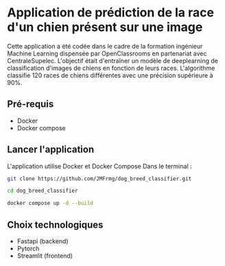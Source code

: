 # Application de prédiction de la race d'un chien présent sur une image
Cette application a été codée dans le cadre de la formation ingénieur Machine Learning dispensée par OpenClassrooms en partenariat avec CentraleSupelec.
L'objectif était d'entraîner un modèle de deeplearning de classification d'images de chiens en fonction de leurs races. L'algorithme classifie 120 races de chiens différentes avec une précision supérieure à 90%.

## Pré-requis
 - Docker
 - Docker compose

## Lancer l'application
L'application utilise Docker et Docker Compose
Dans le terminal :
```sh
git clone https://github.com/JMFrmg/dog_breed_classifier.git
```
```sh
cd dog_breed_classifier
```
```sh
docker compose up -d --build
```

## Choix technologiques
 - Fastapi (backend)
 - Pytorch
 - Streamlit (frontend)


